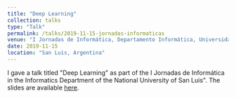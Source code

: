```yaml
---
title: "Deep Learning"
collection: talks
type: "Talk"
permalink: /talks/2019-11-15-jornadas-informaticas
venue: "I Jornadas de Informática, Departamento Informática, Universidad Nacional de San Luis"
date: 2019-11-15
location: "San Luis, Argentina"
---
```


I gave a talk titled "Deep Learning" as part of the I Jornadas de Informática in the Informatics Department of the National University of San Luis". The slides are available [here](../files/talks/2019_deep_learning.pdf).
